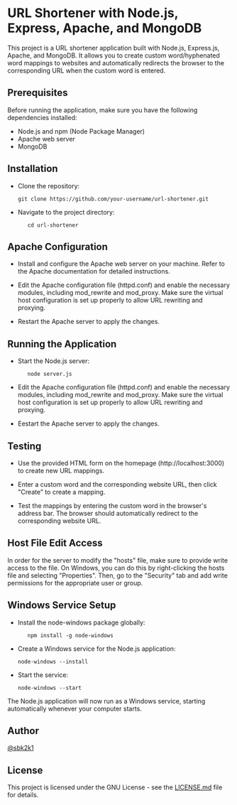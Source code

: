 # URL Shortener with Node.js, Express, Apache, and MongoDB

This project is a URL shortener application built with Node.js, Express.js, Apache, and MongoDB. It allows you to create custom word/hyphenated word mappings to websites and automatically redirects the browser to the corresponding URL when the custom word is entered.

## Prerequisites

Before running the application, make sure you have the following dependencies installed:

- Node.js and npm (Node Package Manager)
- Apache web server
- MongoDB

## Installation

- Clone the repository:

   ```shell
   git clone https://github.com/your-username/url-shortener.git

- Navigate to the project directory:

   ```shell
      cd url-shortener

## Apache Configuration

- Install and configure the Apache web server on your machine. Refer to the Apache documentation for detailed instructions.

- Edit the Apache configuration file (httpd.conf) and enable the necessary modules, including mod_rewrite and mod_proxy. Make sure the virtual host configuration is set up    properly to allow URL rewriting and proxying.

- Restart the Apache server to apply the changes.


## Running the Application

- Start the Node.js server:
     ```shell
        node server.js

- Edit the Apache configuration file (httpd.conf) and enable the necessary modules, including mod_rewrite and mod_proxy. Make sure the virtual host configuration is set up    properly to allow URL rewriting and proxying.

- Eestart the Apache server to apply the changes.


## Testing

- Use the provided HTML form on the homepage (http://localhost:3000) to create new URL mappings.

- Enter a custom word and the corresponding website URL, then click "Create" to create a mapping.

- Test the mappings by entering the custom word in the browser's address bar. The browser should automatically redirect to the corresponding website URL.

## Host File Edit Access

In order for the server to modify the "hosts" file, make sure to provide write access to the file. On Windows, you can do this by right-clicking the hosts file and selecting "Properties". Then, go to the "Security" tab and add write permissions for the appropriate user or group.

## Windows Service Setup
- Install the node-windows package globally:

   ```shell
      npm install -g node-windows

- Create a Windows service for the Node.js application:

   ```shell
   node-windows --install

- Start the service:

   ```shell
   node-windows --start 

The Node.js application will now run as a Windows service, starting automatically whenever your computer starts.

## Author

[@sbk2k1](https://github.com/sbk2k1)

## License

This project is licensed under the GNU License - see the [LICENSE.md](https://github.com/SwapnilChatterjee/DockerFile_Templates/blob/main/LICENSE) file for details.
